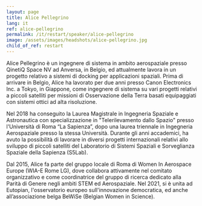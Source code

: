 ```yaml
---
layout: page
title: Alice Pellegrino
lang: it
ref: alice-pellegrino
permalink: /it/restart/speaker/alice-pellegrino
image: /assets/images/headshots/alice-pellegrino.jpg
child_of_ref: restart
---
```


Alice Pellegrino è un ingegnere di sistema in ambito aerospaziale presso
QinetiQ Space NV ad Anversa, in Belgio, ed attualmente lavora in un progetto
relativo a sistemi di docking per applicazioni spaziali. Prima di arrivare in
Belgio, Alice ha lavorato per due anni presso Canon Electronics Inc. a Tokyo,
in Giappone, come ingegnere di sistema su vari progetti relativi a piccoli
satelliti per missioni di Osservazione della Terra basati equipaggiati con
sistemi ottici ad alta risoluzione.

Nel 2018 ha conseguito la Laurea Magistrale in Ingegneria Spaziale e
Astronautica con specializzazione in "Telerilevamento dallo Spazio" presso
l'Università di Roma “La Sapienza”, dopo una laurea triennale in Ingegneria
Aerospaziale presso la stessa Università. Durante gli anni accademici, ha avuto
la possibilità di lavorare in diversi progetti internazionali relativi allo
sviluppo di piccoli satelliti del Laboratorio di Sistemi Spaziali e
Sorveglianza Spaziale della Sapienza (S5Lab).

Dal 2015, Alice fa parte del gruppo locale di Roma di Women In Aerospace Europe
(WIA-E Rome LG), dove collabora attivamente nel comitato organizzativo e come
coordinatrice del gruppo di ricerca dedicato alla Parità di Genere negli ambiti
STEM ed Aerospaziale. Nel 2021, si è unita ad Eutopian, l'osservatorio europeo
sull'innovazione democratica, ed anche all’associazione belga BeWiSe (Belgian
Women in Science).
